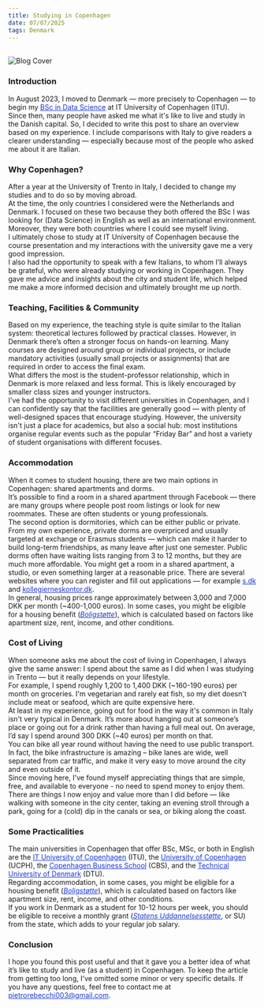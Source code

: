 ```yaml
---
title: Studying in Copenhagen
date: 07/07/2025
tags: Denmark
---
```

<br>
<img src = "images/image2.png"  alt = "Blog Cover" class = "mx-auto w-3/5 mb-2 rounded-lg"/>
<h3>Introduction</h3>
In August 2023, I moved to Denmark — more precisely to Copenhagen — to begin my <a href = "https://en.itu.dk/Programmes/BSc-Programmes/Data-Science" class = "inline-block no-underline hover:underline" target = "_blank" rel = "noopener noreferrer" style = "color: #1e39d0;">BSc in Data Science</a> at IT University of Copenhagen (ITU).
<br>
Since then, many people have asked me what it's like to live and study in the Danish capital. So, I decided to write this post to share an overview based on my experience. I include comparisons with Italy to give readers a clearer understanding — especially because most of the people who asked me about it are Italian.
<h3>Why Copenhagen?</h3>
After a year at the University of Trento in Italy, I decided to change my studies and to do so by moving abroad.
<br>
At the time, the only countries I considered were the Netherlands and Denmark. I focused on these two because they both offered the BSc I was looking for (Data Science) in English as well as an international environment. Moreover, they were both countries where I could see myself living.
<br>
I ultimately chose to study at IT University of Copenhagen because the course presentation and my interactions with the university gave me a very good impression.
<br>
I also had the opportunity to speak with a few Italians, to whom I’ll always be grateful, who were already studying or working in Copenhagen. They gave me advice and insights about the city and student life, which helped me make a more informed decision and ultimately brought me up north.
<h3>Teaching, Facilities & Community</h3>
Based on my experience, the teaching style is quite similar to the Italian system: theoretical lectures followed by practical classes. However, in Denmark there’s often a stronger focus on hands-on learning. Many courses are designed around group or individual projects, or include mandatory activities (usually small projects or assignments) that are required in order to access the final exam.
<br>
What differs the most is the student-professor relationship, which in Denmark is more relaxed and less formal. This is likely encouraged by smaller class sizes and younger instructors.
<br>
I've had the opportunity to visit different universities in Copenhagen, and I can confidently say that the facilities are generally good — with plenty of well-designed spaces that encourage studying. However, the university isn't just a place for academics, but also a social hub: most institutions organise regular events such as the popular “Friday Bar” and host a variety of student organisations with different focuses.
<h3>Accommodation</h3>
When it comes to student housing, there are two main options in Copenhagen: shared apartments and dorms. 
<br>
It’s possible to find a room in a shared apartment through Facebook — there are many groups where people post room listings or look for new roommates. These are often students or young professionals.
<br>
The second option is dormitories, which can be either public or private. From my own experience, private dorms are overpriced and usually targeted at exchange or Erasmus students — which can make it harder to build long-term friendships, as many leave after just one semester. Public dorms often have waiting lists ranging from 3 to 12 months, but they are much more affordable. You might get a room in a shared apartment, a studio, or even something larger at a reasonable price. There are several websites where you can register and fill out applications — for example <a href = "https://www.s.dk/" class = "inline-block no-underline hover:underline" target = "_blank" rel = "noopener noreferrer" style = "color: #1e39d0;">s.dk</a> and <a href = "https://www.kollegierneskontor.dk/" class = "inline-block no-underline hover:underline" target = "_blank" rel = "noopener noreferrer" style = "color: #1e39d0;">kollegierneskontor.dk</a>.
<br>
In general, housing prices range approximately between 3,000 and 7,000 DKK per month (~400-1,000 euros). In some cases, you might be eligible for a housing benefit (<a href = "https://www.borger.dk/bolig-og-flytning/Boligstoette-oversigt?cookiebanner=true" class = "inline-block no-underline hover:underline" target = "_blank" rel = "noopener noreferrer" style = "color: #1e39d0;"><i>Boligstøtte</i></a>), which is calculated based on factors like apartment size, rent, income, and other conditions.
<h3>Cost of Living</h3>
When someone asks me about the cost of living in Copenhagen, I always give the same answer: I spend about the same as I did when I was studying in Trento — but it really depends on your lifestyle.
<br>
For example, I spend roughly 1,200 to 1,400 DKK (~160-190 euros) per month on groceries. I'm vegetarian and rarely eat fish, so my diet doesn't include meat or seafood, which are quite expensive here.
<br>
At least in my experience, going out for food in the way it's common in Italy isn't very typical in Denmark. It’s more about hanging out at someone’s place or going out for a drink rather than having a full meal out. On average, I’d say I spend around 300 DKK (~40 euros) per month on that.
<br>
You can bike all year round without having the need to use public transport. In fact, the bike infrastructure is amazing – bike lanes are wide, well separated from car traffic, and make it very easy to move around the city and even outside of it.
<br>
Since moving here, I've found myself appreciating things that are simple, free, and available to everyone - no need to spend money to enjoy them. There are things I now enjoy and value more than I did before — like walking with someone in the city center, taking an evening stroll through a park, going for a (cold) dip in the canals or sea, or biking along the coast.
<h3>Some Practicalities</h3>
The main universities in Copenhagen that offer BSc, MSc, or both in English are the <a href = "https://en.itu.dk" class = "inline-block no-underline hover:underline" target = "_blank" rel = "noopener noreferrer" style = "color: #1e39d0;">IT University of Copenhagen</a> (ITU), the <a href = "https://www.ku.dk/en" class = "inline-block no-underline hover:underline" target = "_blank" rel = "noopener noreferrer" style = "color: #1e39d0;">University of Copenhagen</a> (UCPH), the <a href = "https://www.cbs.dk/en" class = "inline-block no-underline hover:underline" target = "_blank" rel = "noopener noreferrer" style = "color: #1e39d0;">Copenhagen Business School</a> (CBS), and the <a href = "https://www.dtu.dk/english/" class = "inline-block no-underline hover:underline" target = "_blank" rel = "noopener noreferrer" style = "color: #1e39d0;">Technical University of Denmark</a> (DTU).
<br>
Regarding accommodation, in some cases, you might be eligible for a housing benefit (<a href = "https://www.borger.dk/bolig-og-flytning/Boligstoette-oversigt?cookiebanner=true" class = "inline-block no-underline hover:underline" target = "_blank" rel = "noopener noreferrer" style = "color: #1e39d0;"><i>Boligstøtte</i></a>), which is calculated based on factors like apartment size, rent, income, and other conditions.
<br>
If you work in Denmark as a student for 10-12 hours per week, you should be eligible to receive a monthly grant (<a href = "https://www.su.dk/english" class = "inline-block no-underline hover:underline" target = "_blank" rel = "noopener noreferrer" style = "color: #1e39d0;"><i>Statens Uddannelsesstøtte</i></a>, or SU) from the state, which adds to your regular job salary.
<h3>Conclusion</h3>
I hope you found this post useful and that it gave you a better idea of what it’s like to study and live (as a student) in Copenhagen. To keep the article from getting too long, I've omitted some minor or very specific details. If you have any questions, feel free to contact me at <a class = "inline-block no-underline hover:underline" target = "_blank" rel = "noopener noreferrer" style = "color: #1e39d0;" href = "mailto:pietrorebecchi003@gmail.com">pietrorebecchi003@gmail.com</a>.